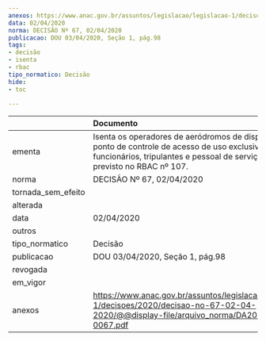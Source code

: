 ```yaml
---
anexos: https://www.anac.gov.br/assuntos/legislacao/legislacao-1/decisoes/2020/decisao-no-67-02-04-2020/@@display-file/arquivo_norma/DA2020-0067.pdf
data: 02/04/2020
norma: DECISÃO Nº 67, 02/04/2020
publicacao: DOU 03/04/2020, Seção 1, pág.98
tags:
- decisão
- isenta
- rbac
tipo_normatico: Decisão
hide: 
- toc 
 
---
```


|                    | Documento                                                                                                                                                                                |
|:-------------------|:-----------------------------------------------------------------------------------------------------------------------------------------------------------------------------------------|
| ementa             | Isenta os operadores de aeródromos de disponibilizarem ponto de controle de acesso de uso exclusivo de funcionários, tripulantes e pessoal de serviço, conforme previsto no RBAC nº 107. |
| norma              | DECISÃO Nº 67, 02/04/2020                                                                                                                                                                |
| tornada_sem_efeito |                                                                                                                                                                                          |
| alterada           |                                                                                                                                                                                          |
| data               | 02/04/2020                                                                                                                                                                               |
| outros             |                                                                                                                                                                                          |
| tipo_normatico     | Decisão                                                                                                                                                                                  |
| publicacao         | DOU 03/04/2020, Seção 1, pág.98                                                                                                                                                          |
| revogada           |                                                                                                                                                                                          |
| em_vigor           |                                                                                                                                                                                          |
| anexos             | https://www.anac.gov.br/assuntos/legislacao/legislacao-1/decisoes/2020/decisao-no-67-02-04-2020/@@display-file/arquivo_norma/DA2020-0067.pdf                                             |